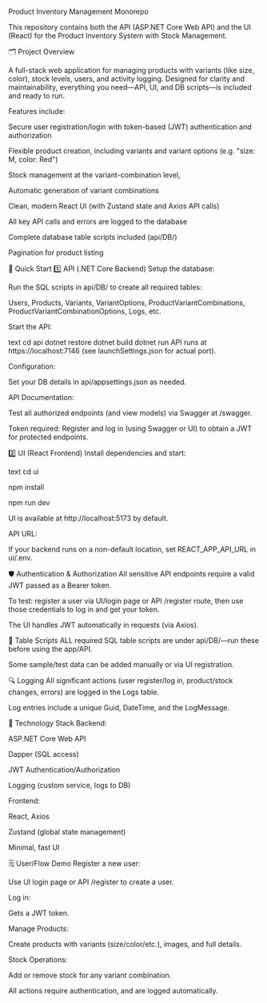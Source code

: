 Product Inventory Management Monorepo

This repository contains both the API (ASP.NET Core Web API) and the UI (React) for the Product Inventory System with Stock Management.

🗂️ Project Overview

A full-stack web application for managing products with variants (like size, color), stock levels, users, and activity logging. Designed for clarity and maintainability, everything you need—API, UI, and DB scripts—is included and ready to run.

Features include:

Secure user registration/login with token-based (JWT) authentication and authorization

Flexible product creation, including variants and variant options (e.g. "size: M, color: Red")

Stock management at the variant-combination level,

Automatic generation of variant combinations

Clean, modern React UI (with Zustand state and Axios API calls)

All key API calls and errors are logged to the database

Complete database table scripts included (api/DB/)

Pagination for product listing

🚀 Quick Start
1️⃣ API (.NET Core Backend)
Setup the database:

Run the SQL scripts in api/DB/ to create all required tables:

Users, Products, Variants, VariantOptions, ProductVariantCombinations, ProductVariantCombinationOptions, Logs, etc.

Start the API:

text
cd api
dotnet restore
dotnet build
dotnet run
API runs at https://localhost:7146 (see launchSettings.json for actual port).

Configuration:

Set your DB details in api/appsettings.json as needed.

API Documentation:

Test all authorized endpoints (and view models) via Swagger at /swagger.

Token required: Register and log in (using Swagger or UI) to obtain a JWT for protected endpoints.

2️⃣ UI (React Frontend)
Install dependencies and start:

text
cd ui

npm install

npm run dev

UI is available at http://localhost:5173 by default.

API URL:

If your backend runs on a non-default location, set REACT_APP_API_URL in ui/.env.

🛡️ Authentication & Authorization
All sensitive API endpoints require a valid JWT passed as a Bearer token.

To test: register a user via UI/login page or API /register route, then use those credentials to log in and get your token.

The UI handles JWT automatically in requests (via Axios).

📃 Table Scripts
ALL required SQL table scripts are under api/DB/—run these before using the app/API.

Some sample/test data can be added manually or via UI registration.

🔍 Logging
All significant actions (user register/log in, product/stock changes, errors) are logged in the Logs table.

Log entries include a unique Guid, DateTime, and the LogMessage.

🧩 Technology Stack
Backend:

ASP.NET Core Web API

Dapper (SQL access)

JWT Authentication/Authorization

Logging (custom service, logs to DB)

Frontend:

React, Axios

Zustand (global state management)

Minimal, fast UI

🗒️ User/Flow Demo
Register a new user:

Use UI login page or API /register to create a user.

Log in:

Gets a JWT token.

Manage Products:

Create products with variants (size/color/etc.), images, and full details.

Stock Operations:

Add or remove stock for any variant combination.

All actions require authentication, and are logged automatically.

